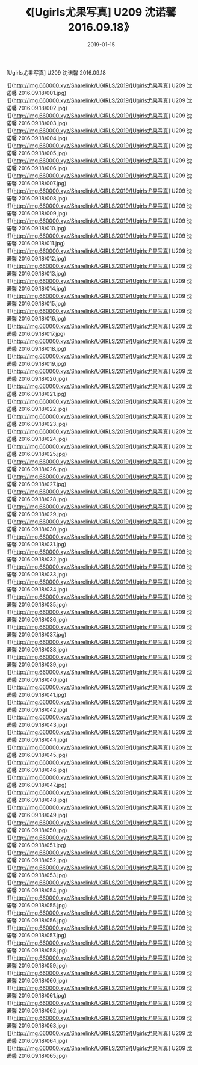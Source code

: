 ﻿---
layout: post
title:  《[Ugirls尤果写真] U209 沈诺馨 2016.09.18》
date:   2019-01-15
img: http://img.660000.xyz/Sharelink/UGIRLS/2019/[Ugirls尤果写真] U209 沈诺馨 2016.09.18/000.jpg
categories: [美女, 清纯, 唯美]
---

[Ugirls尤果写真] U209 沈诺馨 2016.09.18

 ![](http://img.660000.xyz/Sharelink/UGIRLS/2019/[Ugirls尤果写真] U209 沈诺馨 2016.09.18/001.jpg) <br>![](http://img.660000.xyz/Sharelink/UGIRLS/2019/[Ugirls尤果写真] U209 沈诺馨 2016.09.18/002.jpg) <br>![](http://img.660000.xyz/Sharelink/UGIRLS/2019/[Ugirls尤果写真] U209 沈诺馨 2016.09.18/003.jpg) <br>![](http://img.660000.xyz/Sharelink/UGIRLS/2019/[Ugirls尤果写真] U209 沈诺馨 2016.09.18/004.jpg) <br>![](http://img.660000.xyz/Sharelink/UGIRLS/2019/[Ugirls尤果写真] U209 沈诺馨 2016.09.18/005.jpg) <br>![](http://img.660000.xyz/Sharelink/UGIRLS/2019/[Ugirls尤果写真] U209 沈诺馨 2016.09.18/006.jpg) <br>![](http://img.660000.xyz/Sharelink/UGIRLS/2019/[Ugirls尤果写真] U209 沈诺馨 2016.09.18/007.jpg) <br>![](http://img.660000.xyz/Sharelink/UGIRLS/2019/[Ugirls尤果写真] U209 沈诺馨 2016.09.18/008.jpg) <br>![](http://img.660000.xyz/Sharelink/UGIRLS/2019/[Ugirls尤果写真] U209 沈诺馨 2016.09.18/009.jpg) <br>![](http://img.660000.xyz/Sharelink/UGIRLS/2019/[Ugirls尤果写真] U209 沈诺馨 2016.09.18/010.jpg) <br>![](http://img.660000.xyz/Sharelink/UGIRLS/2019/[Ugirls尤果写真] U209 沈诺馨 2016.09.18/011.jpg) <br>![](http://img.660000.xyz/Sharelink/UGIRLS/2019/[Ugirls尤果写真] U209 沈诺馨 2016.09.18/012.jpg) <br>![](http://img.660000.xyz/Sharelink/UGIRLS/2019/[Ugirls尤果写真] U209 沈诺馨 2016.09.18/013.jpg) <br>![](http://img.660000.xyz/Sharelink/UGIRLS/2019/[Ugirls尤果写真] U209 沈诺馨 2016.09.18/014.jpg) <br>![](http://img.660000.xyz/Sharelink/UGIRLS/2019/[Ugirls尤果写真] U209 沈诺馨 2016.09.18/015.jpg) <br>![](http://img.660000.xyz/Sharelink/UGIRLS/2019/[Ugirls尤果写真] U209 沈诺馨 2016.09.18/016.jpg) <br>![](http://img.660000.xyz/Sharelink/UGIRLS/2019/[Ugirls尤果写真] U209 沈诺馨 2016.09.18/017.jpg) <br>![](http://img.660000.xyz/Sharelink/UGIRLS/2019/[Ugirls尤果写真] U209 沈诺馨 2016.09.18/018.jpg) <br>![](http://img.660000.xyz/Sharelink/UGIRLS/2019/[Ugirls尤果写真] U209 沈诺馨 2016.09.18/019.jpg) <br>![](http://img.660000.xyz/Sharelink/UGIRLS/2019/[Ugirls尤果写真] U209 沈诺馨 2016.09.18/020.jpg) <br>![](http://img.660000.xyz/Sharelink/UGIRLS/2019/[Ugirls尤果写真] U209 沈诺馨 2016.09.18/021.jpg) <br>![](http://img.660000.xyz/Sharelink/UGIRLS/2019/[Ugirls尤果写真] U209 沈诺馨 2016.09.18/022.jpg) <br>![](http://img.660000.xyz/Sharelink/UGIRLS/2019/[Ugirls尤果写真] U209 沈诺馨 2016.09.18/023.jpg) <br>![](http://img.660000.xyz/Sharelink/UGIRLS/2019/[Ugirls尤果写真] U209 沈诺馨 2016.09.18/024.jpg) <br>![](http://img.660000.xyz/Sharelink/UGIRLS/2019/[Ugirls尤果写真] U209 沈诺馨 2016.09.18/025.jpg) <br>![](http://img.660000.xyz/Sharelink/UGIRLS/2019/[Ugirls尤果写真] U209 沈诺馨 2016.09.18/026.jpg) <br>![](http://img.660000.xyz/Sharelink/UGIRLS/2019/[Ugirls尤果写真] U209 沈诺馨 2016.09.18/027.jpg) <br>![](http://img.660000.xyz/Sharelink/UGIRLS/2019/[Ugirls尤果写真] U209 沈诺馨 2016.09.18/028.jpg) <br>![](http://img.660000.xyz/Sharelink/UGIRLS/2019/[Ugirls尤果写真] U209 沈诺馨 2016.09.18/029.jpg) <br>![](http://img.660000.xyz/Sharelink/UGIRLS/2019/[Ugirls尤果写真] U209 沈诺馨 2016.09.18/030.jpg) <br>![](http://img.660000.xyz/Sharelink/UGIRLS/2019/[Ugirls尤果写真] U209 沈诺馨 2016.09.18/031.jpg) <br>![](http://img.660000.xyz/Sharelink/UGIRLS/2019/[Ugirls尤果写真] U209 沈诺馨 2016.09.18/032.jpg) <br>![](http://img.660000.xyz/Sharelink/UGIRLS/2019/[Ugirls尤果写真] U209 沈诺馨 2016.09.18/033.jpg) <br>![](http://img.660000.xyz/Sharelink/UGIRLS/2019/[Ugirls尤果写真] U209 沈诺馨 2016.09.18/034.jpg) <br>![](http://img.660000.xyz/Sharelink/UGIRLS/2019/[Ugirls尤果写真] U209 沈诺馨 2016.09.18/035.jpg) <br>![](http://img.660000.xyz/Sharelink/UGIRLS/2019/[Ugirls尤果写真] U209 沈诺馨 2016.09.18/036.jpg) <br>![](http://img.660000.xyz/Sharelink/UGIRLS/2019/[Ugirls尤果写真] U209 沈诺馨 2016.09.18/037.jpg) <br>![](http://img.660000.xyz/Sharelink/UGIRLS/2019/[Ugirls尤果写真] U209 沈诺馨 2016.09.18/038.jpg) <br>![](http://img.660000.xyz/Sharelink/UGIRLS/2019/[Ugirls尤果写真] U209 沈诺馨 2016.09.18/039.jpg) <br>![](http://img.660000.xyz/Sharelink/UGIRLS/2019/[Ugirls尤果写真] U209 沈诺馨 2016.09.18/040.jpg) <br>![](http://img.660000.xyz/Sharelink/UGIRLS/2019/[Ugirls尤果写真] U209 沈诺馨 2016.09.18/041.jpg) <br>![](http://img.660000.xyz/Sharelink/UGIRLS/2019/[Ugirls尤果写真] U209 沈诺馨 2016.09.18/042.jpg) <br>![](http://img.660000.xyz/Sharelink/UGIRLS/2019/[Ugirls尤果写真] U209 沈诺馨 2016.09.18/043.jpg) <br>![](http://img.660000.xyz/Sharelink/UGIRLS/2019/[Ugirls尤果写真] U209 沈诺馨 2016.09.18/044.jpg) <br>![](http://img.660000.xyz/Sharelink/UGIRLS/2019/[Ugirls尤果写真] U209 沈诺馨 2016.09.18/045.jpg) <br>![](http://img.660000.xyz/Sharelink/UGIRLS/2019/[Ugirls尤果写真] U209 沈诺馨 2016.09.18/046.jpg) <br>![](http://img.660000.xyz/Sharelink/UGIRLS/2019/[Ugirls尤果写真] U209 沈诺馨 2016.09.18/047.jpg) <br>![](http://img.660000.xyz/Sharelink/UGIRLS/2019/[Ugirls尤果写真] U209 沈诺馨 2016.09.18/048.jpg) <br>![](http://img.660000.xyz/Sharelink/UGIRLS/2019/[Ugirls尤果写真] U209 沈诺馨 2016.09.18/049.jpg) <br>![](http://img.660000.xyz/Sharelink/UGIRLS/2019/[Ugirls尤果写真] U209 沈诺馨 2016.09.18/050.jpg) <br>![](http://img.660000.xyz/Sharelink/UGIRLS/2019/[Ugirls尤果写真] U209 沈诺馨 2016.09.18/051.jpg) <br>![](http://img.660000.xyz/Sharelink/UGIRLS/2019/[Ugirls尤果写真] U209 沈诺馨 2016.09.18/052.jpg) <br>![](http://img.660000.xyz/Sharelink/UGIRLS/2019/[Ugirls尤果写真] U209 沈诺馨 2016.09.18/053.jpg) <br>![](http://img.660000.xyz/Sharelink/UGIRLS/2019/[Ugirls尤果写真] U209 沈诺馨 2016.09.18/054.jpg) <br>![](http://img.660000.xyz/Sharelink/UGIRLS/2019/[Ugirls尤果写真] U209 沈诺馨 2016.09.18/055.jpg) <br>![](http://img.660000.xyz/Sharelink/UGIRLS/2019/[Ugirls尤果写真] U209 沈诺馨 2016.09.18/056.jpg) <br>![](http://img.660000.xyz/Sharelink/UGIRLS/2019/[Ugirls尤果写真] U209 沈诺馨 2016.09.18/057.jpg) <br>![](http://img.660000.xyz/Sharelink/UGIRLS/2019/[Ugirls尤果写真] U209 沈诺馨 2016.09.18/058.jpg) <br>![](http://img.660000.xyz/Sharelink/UGIRLS/2019/[Ugirls尤果写真] U209 沈诺馨 2016.09.18/059.jpg) <br>![](http://img.660000.xyz/Sharelink/UGIRLS/2019/[Ugirls尤果写真] U209 沈诺馨 2016.09.18/060.jpg) <br>![](http://img.660000.xyz/Sharelink/UGIRLS/2019/[Ugirls尤果写真] U209 沈诺馨 2016.09.18/061.jpg) <br>![](http://img.660000.xyz/Sharelink/UGIRLS/2019/[Ugirls尤果写真] U209 沈诺馨 2016.09.18/062.jpg) <br>![](http://img.660000.xyz/Sharelink/UGIRLS/2019/[Ugirls尤果写真] U209 沈诺馨 2016.09.18/063.jpg) <br>![](http://img.660000.xyz/Sharelink/UGIRLS/2019/[Ugirls尤果写真] U209 沈诺馨 2016.09.18/064.jpg) <br>![](http://img.660000.xyz/Sharelink/UGIRLS/2019/[Ugirls尤果写真] U209 沈诺馨 2016.09.18/065.jpg) <br>